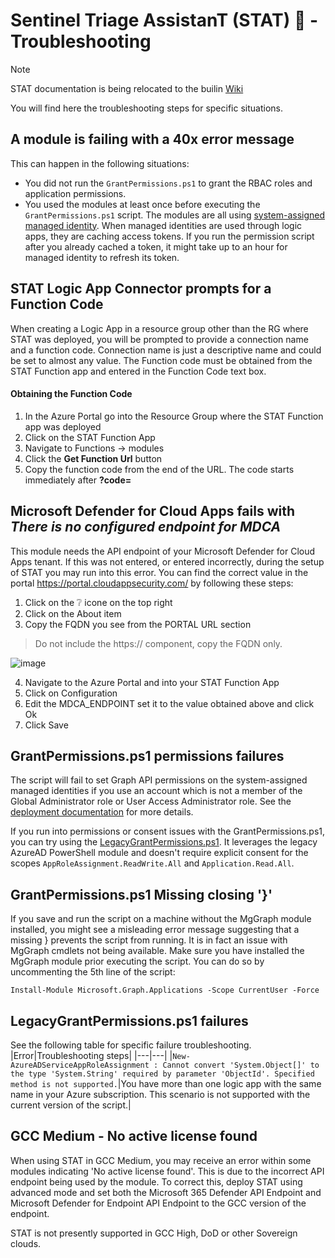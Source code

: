 # Sentinel Triage AssistanT (STAT) :hospital: - Troubleshooting

> [!NOTE]
> STAT documentation is being relocated to the builin [Wiki](https://github.com/briandelmsft/SentinelAutomationModules/wiki)

You will find here the troubleshooting steps for specific situations.

## A module is failing with a 40x error message

This can happen in the following situations:
- You did not run the `GrantPermissions.ps1` to grant the RBAC roles and application permissions.
- You used the modules at least once before executing the `GrantPermissions.ps1` script. The modules are all using [system-assigned managed identity](https://learn.microsoft.com/en-us/azure/active-directory/managed-identities-azure-resources/overview). When managed identities are used through logic apps, they are caching access tokens. If you run the permission script after you already cached a token, it might take up to an hour for managed identity to refresh its token.    

## STAT Logic App Connector prompts for a Function Code

When creating a Logic App in a resource group other than the RG where STAT was deployed, you will be prompted to provide a connection name and a function code.  Connection name is just a descriptive name and could be set to almost any value.  The Function code must be obtained from the STAT Function app and entered in the Function Code text box.

#### Obtaining the Function Code

1.  In the Azure Portal go into the Resource Group where the STAT Function app was deployed
2.  Click on the STAT Function App
3.  Navigate to Functions -> modules
4.  Click the **Get Function Url** button
5.  Copy the function code from the end of the URL.  The code starts immediately after **?code=**

## Microsoft Defender for Cloud Apps fails with *There is no configured endpoint for MDCA*

This module needs the API endpoint of your Microsoft Defender for Cloud Apps tenant. If this was not entered, or entered incorrectly, during the setup of STAT you may run into this error. You can find the correct value in the portal https://portal.cloudappsecurity.com/ by following these steps:

1. Click on the ❔ icone on the top right
2. Click on the About item
3. Copy the FQDN you see from the PORTAL URL section

> Do not include the https:// component, copy the FQDN only.

![image](https://user-images.githubusercontent.com/22434561/153331954-c072f23d-1e3e-4d69-bf1c-448fa27e92ec.png)

4. Navigate to the Azure Portal and into your STAT Function App
5. Click on Configuration
6. Edit the MDCA_ENDPOINT set it to the value obtained above and click Ok
7. Click Save

## GrantPermissions.ps1 permissions failures

The script will fail to set Graph API permissions on the system-assigned managed identities if you use an account which is not a member of the Global Administrator role or User Access Administrator role. See the [deployment documentation](/Deploy#grant-permissions) for more details.

If you run into permissions or consent issues with the GrantPermissions.ps1, you can try using the [LegacyGrantPermissions.ps1](/Deploy/LegacyGrantPermissions.ps1). It leverages the legacy AzureAD PowerShell module and doesn't require explicit consent for the scopes `AppRoleAssignment.ReadWrite.All` and `Application.Read.All`. 

## GrantPermissions.ps1 Missing closing '}'

If you save and run the script on a machine without the MgGraph module installed, you might see a misleading error message suggesting that a missing } prevents the script from running. It is in fact an issue with MgGraph cmdlets not being available.
Make sure you have installed the MgGraph module prior executing the script. You can do so by uncommenting the 5th line of the script:
```
Install-Module Microsoft.Graph.Applications -Scope CurrentUser -Force
```

## LegacyGrantPermissions.ps1 failures

See the following table for specific failure troubleshooting.
|Error|Troubleshooting steps|
|---|---|
|`New-AzureADServiceAppRoleAssignment : Cannot convert 'System.Object[]' to the type 'System.String' required by parameter 'ObjectId'. Specified method is not supported.`|You have more than one logic app with the same name in your Azure subscription. This scenario is not supported with the current version of the script.|

## GCC Medium - No active license found

When using STAT in GCC Medium, you may receive an error within some modules indicating 'No active license found'.  This is due to the incorrect API endpoint being used by the module.  To correct this, deploy STAT using advanced mode and set both the Microsoft 365 Defender API Endpoint and Microsoft Defender for Endpoint API Endpoint to the GCC version of the endpoint.

STAT is not presently supported in GCC High, DoD or other Sovereign clouds.